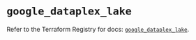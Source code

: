 # `google_dataplex_lake`

Refer to the Terraform Registry for docs: [`google_dataplex_lake`](https://registry.terraform.io/providers/hashicorp/google/6.11.1/docs/resources/dataplex_lake).
